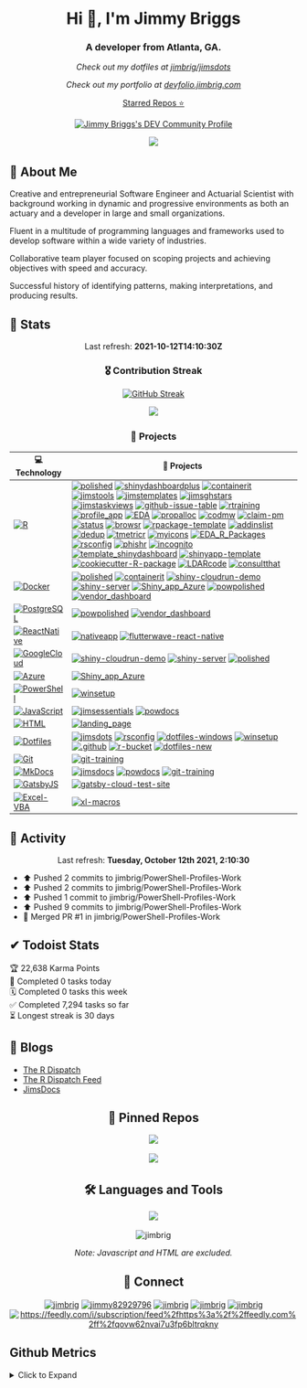 <h1 align="center">Hi 👋, I'm Jimmy Briggs</h1>
<h3 align="center">A developer from Atlanta, GA.</h3>

<p align="center"><em>Check out my dotfiles at <a href="https://github.com/jimbrig/jimsdots">jimbrig/jimsdots</a></em></p>
<p align="center"><em>Check out my portfolio at <a href="https://devfolio.jimbrig.com/">devfolio.jimbrig.com</a></em></p>

<p align="center"><a href="https://jimbrig.github.io/awesome-stars/">Starred Repos ⭐</a></p>
<p align="center"><a href="https://dev.to/jimbrig">
  <img src="https://d2fltix0v2e0sb.cloudfront.net/dev-badge.svg" alt="Jimmy Briggs's DEV Community Profile" height="30" width="30">
</a></p>

<p align="center"><a href="https://github.com/jimbrig/jimbrig/actions/workflows/all-actions.yml"><img src="https://github.com/jimbrig/jimbrig/actions/workflows/all-actions.yml/badge.svg?branch=main"></img></a></p>

## 🧬 About Me

Creative and entrepreneurial Software Engineer and Actuarial Scientist with background working in dynamic and progressive environments as both an actuary and a developer in large and small organizations.

Fluent in a multitude of programming languages and frameworks used to develop software within a wide variety of industries.

Collaborative team player focused on scoping projects and achieving objectives with speed and accuracy.

Successful history of identifying patterns, making interpretations, and producing results.

## 💪 Stats

<p align="center">
  Last refresh: 
  <b>2021-10-12T14:10:30Z</b>
</p>

<h3  align="center">🎖 Contribution Streak</h3>

<p class="rich-diff-level-zero" align="center">
  <a href="https://github-readme-streak-stats.herokuapp.com/?user=jimbrig&theme=dark" rel="nofollow" class="rech-diff-level-one">
    <img src="https://github-readme-streak-stats.herokuapp.com/?user=jimbrig&theme=dark" alt="GitHub Streak" data-canonical-src="https://github-readme-streak-stats.herokuapp.com/?user=jimbrig&theme=dark" style="max-width:100%;">
   </a>
 </p>

<p align="center">
  <a href="https://github-readme-stats.vercel.app/api?username=jimbrig&count_private=true&show_icons=true&include_all_commits=true&title_color=fff&icon_color=79ff97&text_color=9f9f9f&bg_color=151515">
    <img src="http://github-readme-stats.vercel.app/api?username=jimbrig&count_private=true&show_icons=true&include_all_commits=true&title_color=fff&icon_color=79ff97&text_color=9f9f9f&bg_color=151515" />
  </a>
</p>

<h3 align="center">🏁 Projects</h3>

<!-- START OF PROFILE STACK, DO NOT REMOVE -->
| 💻 **Technology** | 🚀 **Projects** |
|-|-|
| [![R](https://img.shields.io/static/v1?label=&message=R&color=276DC3&logo=r&logoColor=white)](https://www.r-project.org/) | [![polished](https://img.shields.io/static/v1?label=&message=polished&color=000605&logo=github&logoColor=white&labelColor=000605)](https://github.com/tychobra/polished) [![shinydashboardplus](https://img.shields.io/static/v1?label=&message=shinydashboardplus&color=000605&logo=github&logoColor=white&labelColor=000605)](https://github.com/rinterface/shinydashboardplus) [![containerit](https://img.shields.io/static/v1?label=&message=containerit&color=000605&logo=github&logoColor=white&labelColor=000605)](https://github.com/o2r-project/containerit) [![jimstools](https://img.shields.io/static/v1?label=&message=jimstools&color=000605&logo=github&logoColor=white&labelColor=000605)](https://github.com/jimbrig/jimstools) [![jimstemplates](https://img.shields.io/static/v1?label=&message=jimstemplates&color=000605&logo=github&logoColor=white&labelColor=000605)](https://github.com/jimbrig/jimstemplates) [![jimsghstars](https://img.shields.io/static/v1?label=&message=jimsghstars&color=000605&logo=github&logoColor=white&labelColor=000605)](https://github.com/jimbrig/jimsghstars) [![jimstaskviews](https://img.shields.io/static/v1?label=&message=jimstaskviews&color=000605&logo=github&logoColor=white&labelColor=000605)](https://github.com/jimbrig/jimstaskviews) [![github-issue-table](https://img.shields.io/static/v1?label=&message=github-issue-table&color=000605&logo=github&logoColor=white&labelColor=000605)](https://github.com/jimbrig/github-issue-table) [![rtraining](https://img.shields.io/static/v1?label=&message=rtraining&color=000605&logo=github&logoColor=white&labelColor=000605)](https://github.com/jimbrig/rtraining) [![profile_app](https://img.shields.io/static/v1?label=&message=profile_app&color=000605&logo=github&logoColor=white&labelColor=000605)](https://github.com/jimbrig/profile_app) [![EDA](https://img.shields.io/static/v1?label=&message=EDA&color=000605&logo=github&logoColor=white&labelColor=000605)](https://github.com/jimbrig/EDA) [![propalloc](https://img.shields.io/static/v1?label=&message=propalloc&color=000605&logo=github&logoColor=white&labelColor=000605)](https://github.com/jimbrig/propalloc) [![codmw](https://img.shields.io/static/v1?label=&message=codmw&color=000605&logo=github&logoColor=white&labelColor=000605)](https://github.com/jimbrig/codmw) [![claim-pm](https://img.shields.io/static/v1?label=&message=claim-pm&color=000605&logo=github&logoColor=white&labelColor=000605)](https://github.com/jimbrig/claim-pm) [![status](https://img.shields.io/static/v1?label=&message=status&color=000605&logo=github&logoColor=white&labelColor=000605)](https://github.com/jimbrig/status) [![browsr](https://img.shields.io/static/v1?label=&message=browsr&color=000605&logo=github&logoColor=white&labelColor=000605)](https://github.com/jimbrig/browsr) [![rpackage-template](https://img.shields.io/static/v1?label=&message=rpackage-template&color=000605&logo=github&logoColor=white&labelColor=000605)](https://github.com/jimbrig/rpackage-template) [![addinslist](https://img.shields.io/static/v1?label=&message=addinslist&color=000605&logo=github&logoColor=white&labelColor=000605)](https://github.com/jimbrig/addinslist) [![dedup](https://img.shields.io/static/v1?label=&message=dedup&color=000605&logo=github&logoColor=white&labelColor=000605)](https://github.com/jimbrig/dedup) [![tmetricr](https://img.shields.io/static/v1?label=&message=tmetricr&color=000605&logo=github&logoColor=white&labelColor=000605)](https://github.com/jimbrig/tmetricr) [![myicons](https://img.shields.io/static/v1?label=&message=myicons&color=000605&logo=github&logoColor=white&labelColor=000605)](https://github.com/jimbrig/myicons) [![EDA_R_Packages](https://img.shields.io/static/v1?label=&message=EDA_R_Packages&color=000605&logo=github&logoColor=white&labelColor=000605)](https://github.com/jimbrig/EDA_R_Packages) [![rsconfig](https://img.shields.io/static/v1?label=&message=rsconfig&color=000605&logo=github&logoColor=white&labelColor=000605)](https://github.com/jimbrig/rsconfig) [![phishr](https://img.shields.io/static/v1?label=&message=phishr&color=000605&logo=github&logoColor=white&labelColor=000605)](https://github.com/jimbrig/phishr) [![incognito](https://img.shields.io/static/v1?label=&message=incognito&color=000605&logo=github&logoColor=white&labelColor=000605)](https://github.com/jimbrig/incognito) [![template_shinydashboard](https://img.shields.io/static/v1?label=&message=template_shinydashboard&color=000605&logo=github&logoColor=white&labelColor=000605)](https://github.com/jimbrig/template_shinydashboard) [![shinyapp-template](https://img.shields.io/static/v1?label=&message=shinyapp-template&color=000605&logo=github&logoColor=white&labelColor=000605)](https://github.com/jimbrig/shinyapp-template) [![cookiecutter-R-package](https://img.shields.io/static/v1?label=&message=cookiecutter-R-package&color=000605&logo=github&logoColor=white&labelColor=000605)](https://github.com/jimbrig/cookiecutter-R-package) [![LDARcode](https://img.shields.io/static/v1?label=&message=LDARcode&color=000605&logo=github&logoColor=white&labelColor=000605)](https://github.com/jimbrig/LDARcode) [![consultthat](https://img.shields.io/static/v1?label=&message=consultthat&color=000605&logo=github&logoColor=white&labelColor=000605)](https://github.com/jimbrig/consultthat) |
| [![Docker](https://img.shields.io/static/v1?label=&message=Docker&color=2496ED&logo=docker&logoColor=white)](https://www.docker.com/) | [![polished](https://img.shields.io/static/v1?label=&message=polished&color=000605&logo=github&logoColor=white&labelColor=000605)](https://github.com/tychobra/polished) [![containerit](https://img.shields.io/static/v1?label=&message=containerit&color=000605&logo=github&logoColor=white&labelColor=000605)](https://github.com/o2r-project/containerit) [![shiny-cloudrun-demo](https://img.shields.io/static/v1?label=&message=shiny-cloudrun-demo&color=000605&logo=github&logoColor=white&labelColor=000605)](https://github.com/jimbrig/shiny-cloudrun-demo) [![shiny-server](https://img.shields.io/static/v1?label=&message=shiny-server&color=000605&logo=github&logoColor=white&labelColor=000605)](https://github.com/jimbrig/shiny-server) [![Shiny_app_Azure](https://img.shields.io/static/v1?label=&message=Shiny_app_Azure&color=000605&logo=github&logoColor=white&labelColor=000605)](https://github.com/jimbrig/Shiny_app_Azure) [![powpolished](https://img.shields.io/static/v1?label=&message=powpolished&color=000605&logo=github&logoColor=white&labelColor=000605)](https://github.com/powwater/powpolished) [![vendor_dashboard](https://img.shields.io/static/v1?label=&message=vendor_dashboard&color=000605&logo=github&logoColor=white&labelColor=000605)](https://github.com/powwater/vendor_dashboard) |
| [![PostgreSQL](https://img.shields.io/static/v1?label=&message=PostgreSQL&color=336791&logo=postgresql&logoColor=white)](https://postgres.org) | [![powpolished](https://img.shields.io/static/v1?label=&message=powpolished&color=000605&logo=github&logoColor=white&labelColor=000605)](https://github.com/powwater/powpolished) [![vendor_dashboard](https://img.shields.io/static/v1?label=&message=vendor_dashboard&color=000605&logo=github&logoColor=white&labelColor=000605)](https://github.com/powwater/vendor_dashboard) |
| [![ReactNative](https://img.shields.io/static/v1?label=&message=ReactNative&color=61DAFB&logo=react&logoColor=white)](https://reactnative.com/) | [![nativeapp](https://img.shields.io/static/v1?label=&message=nativeapp&color=000605&logo=github&logoColor=white&labelColor=000605)](https://github.com/jimbrig/nativeapp) [![flutterwave-react-native](https://img.shields.io/static/v1?label=&message=flutterwave-react-native&color=000605&logo=github&logoColor=white&labelColor=000605)](https://github.com/powwater/flutterwave-react-native) |
| [![GoogleCloud](https://img.shields.io/static/v1?label=&message=GoogleCloud&color=4285F4&logo=google%20cloud&logoColor=white)](https://cloud.google.com/) | [![shiny-cloudrun-demo](https://img.shields.io/static/v1?label=&message=shiny-cloudrun-demo&color=000605&logo=github&logoColor=white&labelColor=000605)](https://github.com/jimbrig/shiny-cloudrun-demo) [![shiny-server](https://img.shields.io/static/v1?label=&message=shiny-server&color=000605&logo=github&logoColor=white&labelColor=000605)](https://github.com/jimbrig/shiny-server) [![polished](https://img.shields.io/static/v1?label=&message=polished&color=000605&logo=github&logoColor=white&labelColor=000605)](https://github.com/tychobra/polished) |
| [![Azure](https://img.shields.io/static/v1?label=&message=Azure&color=0089D6&logo=microsoft%20azure&logoColor=white)](https://azure.microsoft.com/en-us/) | [![Shiny_app_Azure](https://img.shields.io/static/v1?label=&message=Shiny_app_Azure&color=000605&logo=github&logoColor=white&labelColor=000605)](https://github.com/jimbrig/Shiny_app_Azure) |
| [![PowerShell](https://img.shields.io/static/v1?label=&message=PowerShell&color=5391FE&logo=powershell&logoColor=white)](https://docs.microsoft.com/en-us/powershell/) | [![winsetup](https://img.shields.io/static/v1?label=&message=winsetup&color=000605&logo=github&logoColor=white&labelColor=000605)](https://github.com/jimbrig/winsetup) |
| [![JavaScript](https://img.shields.io/static/v1?label=&message=JavaScript&color=F7DF1E&logo=javascript&logoColor=white)](https://javascript.com) | [![jimsessentials](https://img.shields.io/static/v1?label=&message=jimsessentials&color=000605&logo=github&logoColor=white&labelColor=000605)](https://github.com/jimbrig/jimsessentials) [![powdocs](https://img.shields.io/static/v1?label=&message=powdocs&color=000605&logo=github&logoColor=white&labelColor=000605)](https://github.com/powwater/powdocs) |
| [![HTML](https://img.shields.io/static/v1?label=&message=HTML&color=E34F26&logo=html5&logoColor=white)](https://www.w3schools.com/html/) | [![landing_page](https://img.shields.io/static/v1?label=&message=landing_page&color=000605&logo=github&logoColor=white&labelColor=000605)](https://github.com/powwater/landing_page) |
| [![Dotfiles](https://img.shields.io/static/v1?label=&message=Dotfiles&color=4D4D4D&logo=windows%20terminal&logoColor=white)](https://docs.microsoft.com/en-us/windows/dev-environment/overview) | [![jimsdots](https://img.shields.io/static/v1?label=&message=jimsdots&color=000605&logo=github&logoColor=white&labelColor=000605)](https://github.com/jimbrig/jimsdots) [![rsconfig](https://img.shields.io/static/v1?label=&message=rsconfig&color=000605&logo=github&logoColor=white&labelColor=000605)](https://github.com/jimbrig/rsconfig) [![dotfiles-windows](https://img.shields.io/static/v1?label=&message=dotfiles-windows&color=000605&logo=github&logoColor=white&labelColor=000605)](https://github.com/jimbrig/dotfiles-windows) [![winsetup](https://img.shields.io/static/v1?label=&message=winsetup&color=000605&logo=github&logoColor=white&labelColor=000605)](https://github.com/jimbrig/winsetup) [![.github](https://img.shields.io/static/v1?label=&message=.github&color=000605&logo=github&logoColor=white&labelColor=000605)](https://github.com/jimbrig/.github) [![r-bucket](https://img.shields.io/static/v1?label=&message=r-bucket&color=000605&logo=github&logoColor=white&labelColor=000605)](https://github.com/jimbrig/r-bucket) [![dotfiles-new](https://img.shields.io/static/v1?label=&message=dotfiles-new&color=000605&logo=github&logoColor=white&labelColor=000605)](https://github.com/jimbrig/dotfiles-new) |
| [![Git](https://img.shields.io/static/v1?label=&message=Git&color=F05032&logo=git&logoColor=white)](https://git-scm.com/) | [![git-training](https://img.shields.io/static/v1?label=&message=git-training&color=000605&logo=github&logoColor=white&labelColor=000605)](https://github.com/jimbrig/git-training) |
| [![MkDocs](https://img.shields.io/static/v1?label=&message=MkDocs&color=000000&logo=markdown&logoColor=white)](https://www.mkdocs.org/) | [![jimsdocs](https://img.shields.io/static/v1?label=&message=jimsdocs&color=000605&logo=github&logoColor=white&labelColor=000605)](https://github.com/jimbrig/jimsdocs) [![powdocs](https://img.shields.io/static/v1?label=&message=powdocs&color=000605&logo=github&logoColor=white&labelColor=000605)](https://github.com/powwater/powdocs) [![git-training](https://img.shields.io/static/v1?label=&message=git-training&color=000605&logo=github&logoColor=white&labelColor=000605)](https://github.com/jimbrig/git-training) |
| [![GatsbyJS](https://img.shields.io/static/v1?label=&message=GatsbyJS&color=663399&logo=gatsby&logoColor=white)](https://www.gatsbyjs.com/) | [![gatsby-cloud-test-site](https://img.shields.io/static/v1?label=&message=gatsby-cloud-test-site&color=000605&logo=github&logoColor=white&labelColor=000605)](https://github.com/jimbrig/gatsby-cloud-test-site) |
| [![Excel-VBA](https://img.shields.io/static/v1?label=&message=Excel-VBA&color=217346&logo=microsoft%20excel&logoColor=white)](excel.com) | [![xl-macros](https://img.shields.io/static/v1?label=&message=xl-macros&color=000605&logo=github&logoColor=white&labelColor=000605)](https://github.com/jimbrig/xl-macros) |
<!-- END OF PROFILE STACK, DO NOT REMOVE -->

## 💼 Activity

<p align="center">
  Last refresh: 
  <b>Tuesday, October 12th 2021, 2:10:30</b>
</p>

* ⬆️ Pushed 2 commits to jimbrig/PowerShell-Profiles-Work
* ⬆️ Pushed 2 commits to jimbrig/PowerShell-Profiles-Work
* ⬆️ Pushed 1 commit to jimbrig/PowerShell-Profiles-Work
* ⬆️ Pushed 9 commits to jimbrig/PowerShell-Profiles-Work
* 🎉 Merged PR #1 in jimbrig/PowerShell-Profiles-Work

## ✔ Todoist Stats

<!-- TODO-IST:START -->
🏆  22,638 Karma Points           
🌸  Completed 0 tasks today           
🗓  Completed 0 tasks this week           
✅  Completed 7,294 tasks so far           
⏳  Longest streak is 30 days
<!-- TODO-IST:END -->

## 📃 Blogs

- [The R Dispatch](https://therdispatch.jimbrig.com/)
- [The R Dispatch Feed](https://feedly.com/i/subscription/feed%2Fhttps%3A%2F%2Ffeedly.com%2Ff%2FqOVW62nvaI7U3Fp6BLtRqKnY)
- [JimsDocs](https://jimbrig.github.io/jimsdocs/)

<!-- BLOG-POST-LIST:START -->
<!--FEED:{"rows": 5, "select": ["feed"], "raw": true, "title": true }-->
<!-- BLOG-POST-LIST:END -->

<h2 align="center">📌 Pinned Repos</h2>

<p align="center">
 <a href="https://github.com/jimbrig/jimsdots">
   <img src="https://github-readme-stats.vercel.app/api/pin/?username=jimbrig&repo=jimsdots">
 </a>
</p>

<p align="center">
 <a href="https://github.com/jimbrig/jimstools">
   <img src="https://github-readme-stats.vercel.app/api/pin/?username=jimbrig&repo=jimstools">
 </a>
</p>

<h2 align="center">🛠 Languages and Tools</h2>
<p align="center"><a href="https://stackshare.io/jimbrig2011/r-development"><img src="http://img.shields.io/badge/tech-stack-0690fa.svg?style=flat"/></a></p>

<p align="center"><img src="https://github-readme-stats.vercel.app/api/top-langs?username=jimbrig&show_icons=true&locale=en&hide=html,javascript" alt="jimbrig" /></p>
<p align="center"><em>Note: Javascript and HTML are excluded.</em></p>

<h2 align="center">📢 Connect</h2>

<p align="center">
<a href="https://dev.to/jimbrig" target="blank"><img align="center" src="https://cdn.jsdelivr.net/npm/simple-icons@3.0.1/icons/dev-dot-to.svg" alt="jimbrig" height="30" width="40" /></a>
<a href="https://twitter.com/jimmy82929796" target="blank"><img align="center" src="https://cdn.jsdelivr.net/npm/simple-icons@3.0.1/icons/twitter.svg" alt="jimmy82929796" height="30" width="40" /></a>
<a href="https://linkedin.com/in/jimbrig" target="blank"><img align="center" src="https://cdn.jsdelivr.net/npm/simple-icons@3.0.1/icons/linkedin.svg" alt="jimbrig" height="30" width="40" /></a>
<a href="https://stackoverflow.com/users/jimbrig" target="blank"><img align="center" src="https://cdn.jsdelivr.net/npm/simple-icons@3.0.1/icons/stackoverflow.svg" alt="jimbrig" height="30" width="40" /></a>
<a href="https://medium.com/jimbrig" target="blank"><img align="center" src="https://cdn.jsdelivr.net/npm/simple-icons@3.0.1/icons/medium.svg" alt="jimbrig" height="30" width="40" /></a>
<a href="/https://feedly.com/i/subscription/feed%2fhttps%3a%2f%2ffeedly.com%2ff%2fqovw62nvai7u3fp6bltrqkny" target="blank"><img align="center" src="https://cdn.jsdelivr.net/npm/simple-icons@3.0.1/icons/rss.svg" alt="https://feedly.com/i/subscription/feed%2fhttps%3a%2f%2ffeedly.com%2ff%2fqovw62nvai7u3fp6bltrqkny" height="30" width="40" /></a>
</p>

## Github Metrics

<details><summary>Click to Expand</summary>
  <p align="center">
    <a href="#" target="blank"><img align="center" src="github-metrics.svg" /></a>
  </p>
</details>
